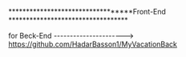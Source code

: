   **********************************Front-End ********************************** 
  
  
  
  
  
  for Beck-End ----------------------> https://github.com/HadarBasson1/MyVacationBack
